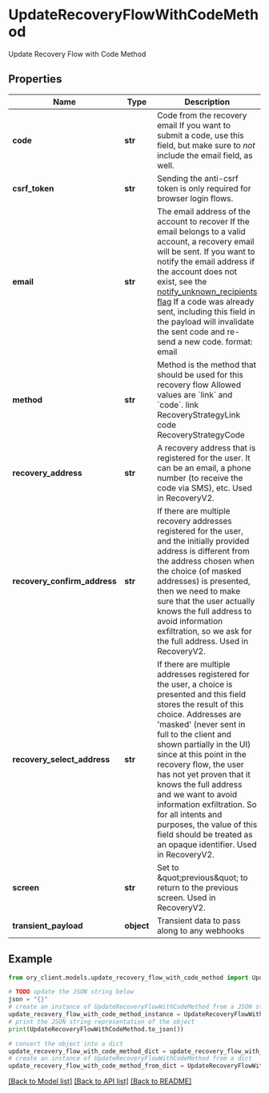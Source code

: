 # UpdateRecoveryFlowWithCodeMethod

Update Recovery Flow with Code Method

## Properties

Name | Type | Description | Notes
------------ | ------------- | ------------- | -------------
**code** | **str** | Code from the recovery email  If you want to submit a code, use this field, but make sure to _not_ include the email field, as well. | [optional] 
**csrf_token** | **str** | Sending the anti-csrf token is only required for browser login flows. | [optional] 
**email** | **str** | The email address of the account to recover  If the email belongs to a valid account, a recovery email will be sent.  If you want to notify the email address if the account does not exist, see the [notify_unknown_recipients flag](https://www.ory.sh/docs/kratos/self-service/flows/account-recovery-password-reset#attempted-recovery-notifications)  If a code was already sent, including this field in the payload will invalidate the sent code and re-send a new code.  format: email | [optional] 
**method** | **str** | Method is the method that should be used for this recovery flow  Allowed values are &#x60;link&#x60; and &#x60;code&#x60;. link RecoveryStrategyLink code RecoveryStrategyCode | 
**recovery_address** | **str** | A recovery address that is registered for the user. It can be an email, a phone number (to receive the code via SMS), etc. Used in RecoveryV2. | [optional] 
**recovery_confirm_address** | **str** | If there are multiple recovery addresses registered for the user, and the initially provided address is different from the address chosen when the choice (of masked addresses) is presented, then we need to make sure that the user actually knows the full address to avoid information exfiltration, so we ask for the full address. Used in RecoveryV2. | [optional] 
**recovery_select_address** | **str** | If there are multiple addresses registered for the user, a choice is presented and this field stores the result of this choice. Addresses are &#39;masked&#39; (never sent in full to the client and shown partially in the UI) since at this point in the recovery flow, the user has not yet proven that it knows the full address and we want to avoid information exfiltration. So for all intents and purposes, the value of this field should be treated as an opaque identifier. Used in RecoveryV2. | [optional] 
**screen** | **str** | Set to \&quot;previous\&quot; to return to the previous screen. Used in RecoveryV2. | [optional] 
**transient_payload** | **object** | Transient data to pass along to any webhooks | [optional] 

## Example

```python
from ory_client.models.update_recovery_flow_with_code_method import UpdateRecoveryFlowWithCodeMethod

# TODO update the JSON string below
json = "{}"
# create an instance of UpdateRecoveryFlowWithCodeMethod from a JSON string
update_recovery_flow_with_code_method_instance = UpdateRecoveryFlowWithCodeMethod.from_json(json)
# print the JSON string representation of the object
print(UpdateRecoveryFlowWithCodeMethod.to_json())

# convert the object into a dict
update_recovery_flow_with_code_method_dict = update_recovery_flow_with_code_method_instance.to_dict()
# create an instance of UpdateRecoveryFlowWithCodeMethod from a dict
update_recovery_flow_with_code_method_from_dict = UpdateRecoveryFlowWithCodeMethod.from_dict(update_recovery_flow_with_code_method_dict)
```
[[Back to Model list]](../README.md#documentation-for-models) [[Back to API list]](../README.md#documentation-for-api-endpoints) [[Back to README]](../README.md)


